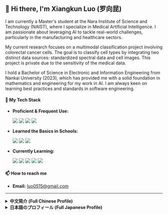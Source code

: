 ## 👋 Hi there, I'm Xiangkun Luo (罗向昆)

I am currently a Master's student at the Nara Institute of Science and Technology (NAIST), where I specialize in Medical Artificial Intelligence. I am passionate about leveraging AI to tackle real-world challenges, particularly in the manufacturing and healthcare sectors.

My current research focuses on a multimodal classification project involving colorectal cancer cells. The goal is to classify cell types by integrating two distinct data sources: standardized spectral data and cell images. This project is private due to the sensitivity of the medical data.

I hold a Bachelor of Science in Electronic and Information Engineering from Nankai University (2023), which has provided me with a solid foundation in mathematics and engineering for my work in AI. I am always keen on learning best practices and standards in software engineering.

#### 🚀 My Tech Stack
* **Proficient & Frequent Use:**
    <p>
      <img src="https://img.shields.io/badge/Python-3776AB?style=for-the-badge&logo=python&logoColor=white" />
      <img src="https://img.shields.io/badge/scikit--learn-F7931E?style=for-the-badge&logo=scikit-learn&logoColor=white" />
      <img src="https://img.shields.io/badge/PyTorch-EE4C2C?style=for-the-badge&logo=pytorch&logoColor=white" />
      <img src="https://img.shields.io/badge/Git-F05032?style=for-the-badge&logo=git&logoColor=white" />
    </p>
* **Learned the Basics in Schools:**
    <p>
      <img src="https://img.shields.io/badge/C-A8B9CC?style=for-the-badge&logo=c&logoColor=white" />
      <img src="https://img.shields.io/badge/C%2B%2B-00599C?style=for-the-badge&logo=c%2B%2B&logoColor=white" />
      <img src="https://img.shields.io/badge/MCU-Embedded_C-283458?style=for-the-badge&logo=microchip&logoColor=white" />
    </p>
* **Currently Learning:**
    <p>
      <img src="https://img.shields.io/badge/Docker-2496ED?style=for-the-badge&logo=docker&logoColor=white" />
      <img src="https://img.shields.io/badge/Linux-FCC624?style=for-the-badge&logo=linux&logoColor=black" />
      <img src="https://img.shields.io/badge/Azure-0078D4?style=for-the-badge&logo=microsoftazure&logoColor=white" />
      <img src="https.img.shields.io/badge/MONAI-00AEEF?style=for-the-badge&logo=monai&logoColor=white" />
      <img src="https://img.shields.io/badge/SQL-4479A1?style=for-the-badge&logo=mysql&logoColor=white" />
    </p>


#### 📫 How to reach me
* **Email:** luo0515@gmail.com

---

<details>
<summary><strong>中文简介 (Full Chinese Profile)</strong></summary>

<br>

## 👋 你好，我的名字是罗向昆

我目前是奈良先端科学技术大学院大学 (NAIST) 的人工智能方向硕士研究生。我对利用AI技术赋能制造业与医疗领域，解决实际应用中的挑战充满热情。

我目前的研究是一个关于肠癌细胞的多模态分类项目。该项目的目标是通过融合标准化处理后的光谱数据与细胞图像这两种不同形式的数据源来实现对细胞类型的精准分类。由于医疗数据的敏感性保密，该项目库为私有。

我本科毕业于南开大学电子信息工程专业，并于2023年获得理学学士学位，这为我在人工智能领域的研究奠定了坚实的数理和工程基础。我始终热衷于学习软件工程的最佳实践与行业标准。

#### 🚀 我的技能栈
* **熟练常用:**
    <p>
      <img src="https://img.shields.io/badge/Python-3776AB?style=for-the-badge&logo=python&logoColor=white" />
      <img src="https://img.shields.io/badge/scikit--learn-F7931E?style=for-the-badge&logo=scikit-learn&logoColor=white" />
      <img src="https://img.shields.io/badge/PyTorch-EE4C2C?style=for-the-badge&logo=pytorch&logoColor=white" />
      <img src="https://img.shields.io/badge/Git-F05032?style=for-the-badge&logo=git&logoColor=white" />
    </p>
* **学校中学习了基础:**
    <p>
      <img src="https://img.shields.io/badge/C-A8B9CC?style=for-the-badge&logo=c&logoColor=white" />
      <img src="https://img.shields.io/badge/C%2B%2B-00599C?style=for-the-badge&logo=c%2B%2B&logoColor=white" />
      <img src="https://img.shields.io/badge/MCU-Embedded_C-283458?style=for-the-badge&logo=microchip&logoColor=white" />
    </p>
* **正在学习:**
    <p>
      <img src="https://img.shields.io/badge/Docker-2496ED?style=for-the-badge&logo=docker&logoColor=white" />
      <img src="https://img.shields.io/badge/Linux-FCC624?style=for-the-badge&logo=linux&logoColor=black" />
      <img src="https://img.shields.io/badge/Azure-0078D4?style=for-the-badge&logo=microsoftazure&logoColor=white" />
      <img src="https.img.shields.io/badge/MONAI-00AEEF?style=for-the-badge&logo=monai&logoColor=white" />
      <img src="https://img.shields.io/badge/SQL-4479A1?style=for-the-badge&logo=mysql&logoColor=white" />
    </p>


#### 📫 如何联系我
* **邮箱:** luo0515@gmail.com 

</details>

<details>
<summary><strong>日本語のプロフィール (Full Japanese Profile)</strong></summary>

<br>

## 👋 羅向昆（ルオ　シャンクン）と申します

現在、奈良先端科学技術大学院大学（NAIST）の修士課程に在籍し、人工知能（AI）を専攻しています。AI技術を活用して、製造業や医療分野における現実的な課題を解決することに情熱を注いでいます。

現在の研究では、大腸がん細胞に関するマルチモーダル分類プロジェクトに焦点を当てています。このプロジェクトの目的は、標準化処理されたスペクトルデータと細胞画像という2つの異なるデータソースを統合することにより、細胞タイプの精密な分類を実現することです。医療データの機密性から、このプロジェクトのリポジトリは非公開となっています。

2023年に南開大学の電子情報工学科を卒業し、理学士号を取得しました。この学歴が、現在のAI研究における数理的および工学的な基礎となっています。また、ソフトウェア工学におけるベストプラクティスと業界標準を学ぶことに常に関心を持っています。

#### 🚀 私の技術スタック
* **習熟しており、頻繁に使用:**
    <p>
      <img src="https://img.shields.io/badge/Python-3776AB?style=for-the-badge&logo=python&logoColor=white" />
      <img src="https://img.shields.io/badge/scikit--learn-F7931E?style=for-the-badge&logo=scikit-learn&logoColor=white" />
      <img src="https://img.shields.io/badge/PyTorch-EE4C2C?style=for-the-badge&logo=pytorch&logoColor=white" />
      <img src="https://img.shields.io/badge/Git-F05032?style=for-the-badge&logo=git&logoColor=white" />
    </p>
* **学校で基礎を学習:**
    <p>
      <img src="https://img.shields.io/badge/C-A8B9CC?style=for-the-badge&logo=c&logoColor=white" />
      <img src="https://img.shields.io/badge/C%2B%2B-00599C?style=for-the-badge&logo=c%2B%2B&logoColor=white" />
      <img src="https://img.shields.io/badge/MCU-Embedded_C-283458?style=for-the-badge&logo=microchip&logoColor=white" />
    </p>
* **現在学習中:**
    <p>
      <img src="https://img.shields.io/badge/Docker-2496ED?style=for-the-badge&logo=docker&logoColor=white" />
      <img src="https://img.shields.io/badge/Linux-FCC624?style=for-the-badge&logo=linux&logoColor=black" />
      <img src="https://img.shields.io/badge/Azure-0078D4?style=for-the-badge&logo=microsoftazure&logoColor=white" />
      <img src="https.img.shields.io/badge/MONAI-00AEEF?style=for-the-badge&logo=monai&logoColor=white" />
      <img src="https://img.shields.io/badge/SQL-4479A1?style=for-the-badge&logo=mysql&logoColor=white" />
    </p>


#### 📫 連絡先
* **メール:** `luo0515@gmail.com`

</details>
